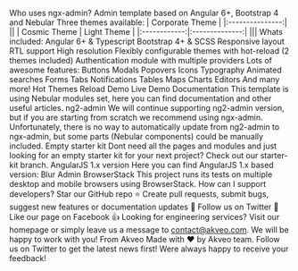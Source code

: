 Who uses ngx-admin? Admin template based on Angular 6+, Bootstrap 4 and Nebular Three themes available: | Corporate Theme | |:---------------:| || | Cosmic Theme | Light Theme | |:------------:|:--------------:| ||| Whats included: Angular 6+ & Typescript Bootstrap 4+ & SCSS Responsive layout RTL support High resolution Flexibly configurable themes with hot-reload (2 themes included) Authentication module with multiple providers Lots of awesome features: Buttons Modals Popovers Icons Typography Animated searches Forms Tabs Notifications Tables Maps Charts Editors And many more! Hot Themes Reload Demo Live Demo Documentation This template is using Nebular modules set, here you can find documentation and other useful articles. ng2-admin We will continue supporting ng2-admin version, but if you are starting from scratch we recommend using ngx-admin. Unfortunately, there is no way to automatically update from ng2-admin to ngx-admin, but some parts (Nebular components) could be manually included. Empty starter kit Dont need all the pages and modules and just looking for an empty starter kit for your next project? Check out our starter-kit branch. AngularJS 1.x version Here you can find AngularJS 1.x based version: Blur Admin BrowserStack This project runs its tests on multiple desktop and mobile browsers using BrowserStack. How can I support developers? Star our GitHub repo :star: Create pull requests, submit bugs, suggest new features or documentation updates :wrench: Follow us on Twitter :feet: Like our page on Facebook :thumbsup: Looking for engineering services? Visit our homepage or simply leave us a message to contact@akveo.com. We will be happy to work with you! From Akveo Made with :heart: by Akveo team. Follow us on Twitter to get the latest news first! Were always happy to receive your feedback!